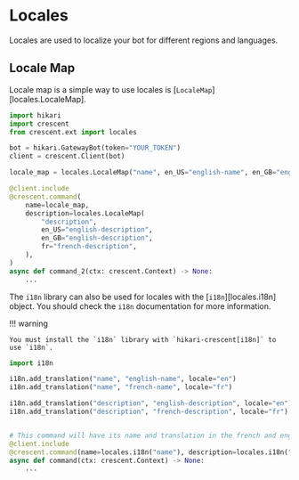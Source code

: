 # Locales

Locales are used to localize your bot for different regions and languages.

## Locale Map

Locale map is a simple way to use locales is [`LocaleMap`][locales.LocaleMap].


```python
import hikari
import crescent
from crescent.ext import locales

bot = hikari.GatewayBot(token="YOUR_TOKEN")
client = crescent.Client(bot)

locale_map = locales.LocaleMap("name", en_US="english-name", en_GB="english-name", fr="french-name")

@client.include
@crescent.command(
    name=locale_map,
    description=locales.LocaleMap(
        "description",
        en_US="english-description",
        en_GB="english-description",
        fr="french-description",
    ),
)
async def command_2(ctx: crescent.Context) -> None:
    ...
```

The `i18n` library can also be used for locales with the [`i18n`][locales.i18n] object. You should check
the `i18n` documentation for more information.

!!! warning

    You must install the `i18n` library with `hikari-crescent[i18n]` to
    use `i18n`.


```python
import i18n

i18n.add_translation("name", "english-name", locale="en")
i18n.add_translation("name", "french-name", locale="fr")

i18n.add_translation("description", "english-description", locale="en")
i18n.add_translation("description", "french-description", locale="fr")


# This command will have its name and translation in the french and english locales.
@client.include
@crescent.command(name=locales.i18n("name"), description=locales.i18n("description"))
async def command(ctx: crescent.Context) -> None:
    ...
```
